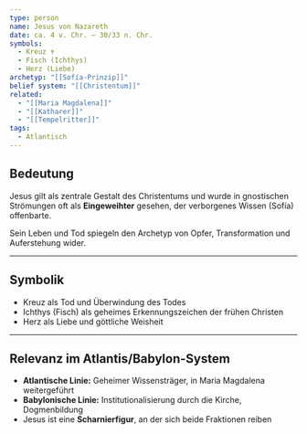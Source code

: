 ```yaml
---
type: person
name: Jesus von Nazareth
date: ca. 4 v. Chr. – 30/33 n. Chr.
symbols:
  - Kreuz ✝️
  - Fisch (Ichthys)
  - Herz (Liebe)
archetyp: "[[Sofía-Prinzip]]"
belief system: "[[Christentum]]"
related:
  - "[[Maria Magdalena]]"
  - "[[Katharer]]"
  - "[[Tempelritter]]"
tags:
  - Atlantisch
---
```

## Bedeutung

Jesus gilt als zentrale Gestalt des Christentums und wurde in gnostischen Strömungen oft als **Eingeweihter** gesehen, der verborgenes Wissen (Sofía) offenbarte. 

Sein Leben und Tod spiegeln den Archetyp von Opfer, Transformation und Auferstehung wider.

---

## Symbolik

- Kreuz als Tod und Überwindung des Todes  
- Ichthys (Fisch) als geheimes Erkennungszeichen der frühen Christen  
- Herz als Liebe und göttliche Weisheit  

---

## Relevanz im Atlantis/Babylon-System

- **Atlantische Linie:** Geheimer Wissensträger, in Maria Magdalena weitergeführt  
- **Babylonische Linie:** Institutionalisierung durch die Kirche, Dogmenbildung  
- Jesus ist eine **Scharnierfigur**, an der sich beide Fraktionen reiben
